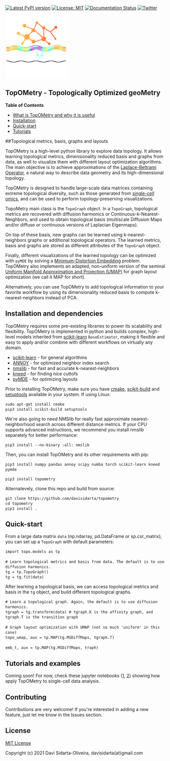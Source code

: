[![Latest PyPI version](https://img.shields.io/pypi/v/topometry.svg)](https://pypi.org/project/topometry/)
[![License: MIT](https://img.shields.io/badge/License-MIT-yellow.svg)](https://opensource.org/licenses/MIT)
[![Documentation Status](https://readthedocs.org/projects/topometry/badge/?version=latest)](https://topometry.readthedocs.io/en/latest/?badge=latest)
[![Twitter](https://img.shields.io/twitter/url/https/twitter.com/DaviSidarta.svg?label=Follow%20%40davisidarta&style=social)](https://twitter.com/davisidarta)

![logo](logo.png)
## TopOMetry - Topologically Optimized geoMetry

**Table of Contents**

- [What is TopOMetry and why it is useful](#topological-metrics-basis-graphs-and-layouts)
- [Installation](#installation-and-dependencies)
- [Quick-start](#quick-start)
- [Tutorials](#tutorials-and-examples)

##Topological metrics, basis, graphs and layouts

TopOMetry is a high-level python library to explore data topology.
It allows learning topological metrics, dimensionality reduced basis and graphs from data, as well
to visualize them with different layout optimization algorithms. The main objective is to achieve approximations of 
the [Laplace-Beltrami Operator](https://en.wikipedia.org/wiki/Laplace%E2%80%93Beltrami_operator), a natural way to describe
data geometry and its high-dimensional topology. 

TopOMetry is designed to handle large-scale data matrices containing 
extreme topological diversity, such as those 
generated from [single-cell omics](https://en.wikipedia.org/wiki/Single_cell_sequencing), and can be used to perform topology-preserving 
visualizations. 

TopoMetry main class is the ``TopoGraph`` object. In a ``TopoGraph``, topological metrics are recovered with diffusion
harmonics or Continuous-k-Nearest-Neighbors, and used to obtain topological basis (multiscale Diffusion Maps and/or 
diffuse or continuous versions of Laplacian Eigenmaps). 

On top of these basis, new graphs can be learned using k-nearest-neighbors
graphs or additional topological operators. The learned metrics, basis and graphs are stored as different attributes of the
``TopoGraph`` object. 

Finally, different visualizations of the learned topology can be optimized with ``pyMDE`` by solving a 
[Minimum-Distortion Embedding](https://github.com/cvxgrp/pymde) problem. TopOMetry also implements an adapted, non-uniform
version of the seminal [Uniform Manifold Approximation and Projection (UMAP)](https://github.com/lmcinnes/umap) 
for graph layout optimization (we call it MAP for short). 

Alternatively, you can use TopOMetry to add topological information to your favorite workflow
by using its dimensionality reduced basis to compute k-nearest-neighbors instead of PCA.

## Installation and dependencies

TopOMetry requires some pre-existing libraries to power its scalability and flexibility. TopOMetry is implemented in python and builds complex, high-level models 
inherited from [scikit-learn](https://github.com/scikit-learn/scikit-learn)
``BaseEstimator``, making it flexible and easy to apply and/or combine with different workflows on virtually any domain.


* [scikit-learn](https://github.com/scikit-learn/scikit-learn) - for general algorithms
* [ANNOY](https://github.com/spotify/annoy) - for optimized neighbor index search
* [nmslib](https://github.com/nmslib/nmslib) - for fast and accurate k-nearest-neighbors
* [kneed](https://github.com/arvkevi/kneed) - for finding nice cuttofs
* [pyMDE](https://github.com/cvxgrp/pymde) - for optimizing layouts

Prior to installing TopOMetry, make sure you have [cmake](https://cmake.org/), [scikit-build](https://scikit-build.readthedocs.io/en/latest/) and [setuptools](https://setuptools.readthedocs.io/en/latest/) available in your system. If using Linux:
```
sudo apt-get install cmake
pip3 install scikit-build setuptools
```
We're also going to need NMSlib for really fast approximate nearest-neighborhood search across different distance metrics.
If your CPU supports advanced instructions, we recommend you install nmslib separately for better performance:
```
pip3 install --no-binary :all: nmslib
```
Then, you can install TopOMetry and its other requirements with pip:
```
pip3 install numpy pandas annoy scipy numba torch scikit-learn kneed pymde
```
```
pip3 install topometry
```
Alternatevely, clone this repo and build from source:
```
git clone https://github.com/davisidarta/topometry
cd topometry
pip3 install .
```
## Quick-start 

From a large data matrix ``data`` (np.ndarray, pd.DataFrame or sp.csr_matrix), you can set up a ``TopoGraph`` with default parameters: 

```
import topo.models as tp
   
# Learn topological metrics and basis from data. The default is to use diffusion harmonics.
tg = tp.TopoGraph()
tg = tg.fit(data)

```

After learning a topological basis, we can access topological metrics and basis in the ``tg`` object, and build different
topological graphs.
```
# Learn a topological graph. Again, the default is to use diffusion harmonics.
tgraph = tg.transform(data) # tgraph.K is the affinity graph, and tgraph.T is the transition graph
   
# Graph layout optimization with UMAP (not so much 'uniform' in this case)
topo_umap, aux = tp.MAP(tg.MSDiffMaps, tgraph.T)

emb_t, aux = tp.MAP(tg.MSDiffMaps, traph)
```

## Tutorials and examples

Coming soon! For now, check these 
jupyter notebooks ([1](https://github.com/davisidarta/topometry/blob/master/docs/TopOMetry_Intro_pbmc.ipynb),
[2](https://github.com/davisidarta/topometry/blob/master/docs/TopOMetry_Intro.ipynb))
 showing how apply TopOMetry to single-cell data analysis.

## Contributing

Contributions are very welcome! If you're interested in adding a new feature, just let me know in the Issues section.

## License

[MIT License](https://github.com/davisidarta/topometry/blob/master/LICENSE)

Copyright (c) 2021 Davi Sidarta-Oliveira, davisidarta(at)gmail.com

